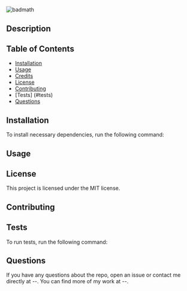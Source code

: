 # <Your-Project-Title>

![badmath](https://img.shields.io/github/languages/top/lernantino/badmath)

## Description


## Table of Contents


- [Installation](#installation)
- [Usage](#usage)
- [Credits](#credits)
- [License](#license)
- [Contributing](#contributing)
- [Tests] (#tests)
- [Questions](#questions)

## Installation

To install necessary dependencies, run the following command:

## Usage


## License

This project is licensed under the MIT license.

## Contributing



## Tests

To run tests, run the following command:

## Questions

If you have any questions about the repo, open an issue or contact me directly at --. You can find more of my work at --.


